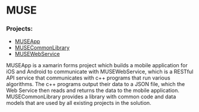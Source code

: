 <h1>MUSE</h1>

<h3>Projects:</h3>
<ul>
  <li><a href='https://github.com/jingenito/MUSE/tree/master/MUSEApp'>MUSEApp</a></li>
  <li><a href='https://github.com/jingenito/MUSE/tree/master/MUSECommonLibrary'>MUSECommonLibrary</a></li>
  <li><a href='https://github.com/jingenito/MUSE/tree/master/MUSEWebService'>MUSEWebService</a></li>
</ul>

<p>
  MUSEApp is a xamarin forms project which builds a mobile application for iOS and Android to communicate with MUSEWebService, which
  is a RESTful API service that communicates with c++ programs that run various algorithms. The c++ programs output their data to a
  JSON file, which the Web Service then reads and returns the data to the mobile application. MUSECommonLibrary provides a library 
  with common code and data models that are used by all existing projects in the solution.
</p>
